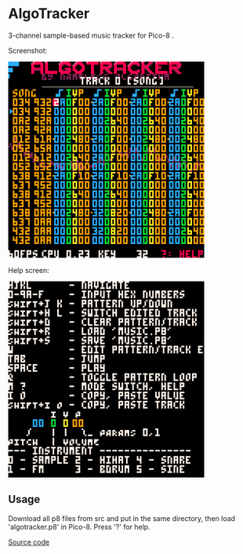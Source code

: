 # AlgoTracker
3-channel sample-based music tracker for Pico-8 .

Screenshot:

  <img src="https://raw.githubusercontent.com/namalgo/algotracker/main/screenshots/algotracker.png" width="400px" >

Help screen:

  <img src="https://raw.githubusercontent.com/namalgo/algotracker/main/screenshots/algotracker-help.png" width="400px" >

## Usage
Download all p8 files from src and put in the same directory, then load 'algotracker.p8' in Pico-8.
Press '?' for help.

[Source code](src/algotracker.p8)
